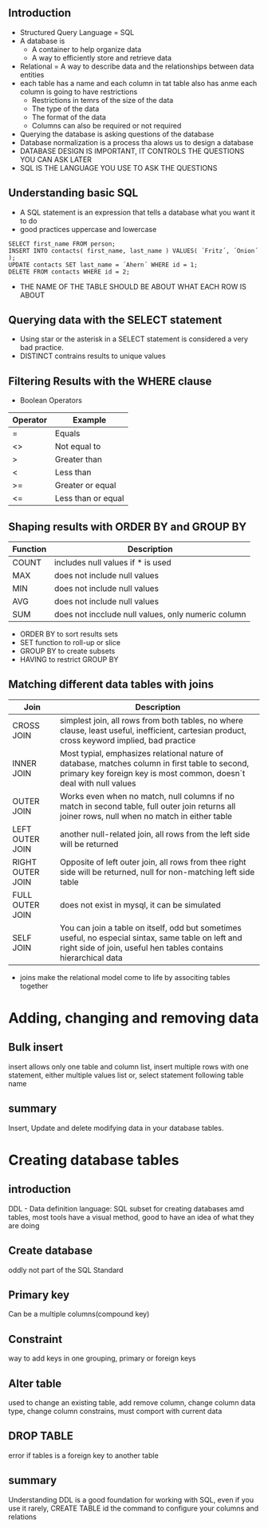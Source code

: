 ## Introduction
* Structured Query Language = SQL
* A database is
    * A container to help organize data
    * A way to efficiently store and retrieve data
* Relational = A way to describe data and the relationships between data entities
* each table has a name and each column in tat table also has anme each column is going to have restrictions
    * Restrictions in temrs of the size of the data
    * The type of the data
    * The format of the data
    * Columns can also be required or not required
* Querying the database is asking questions of the database
* Database normalization is a process tha alows us to design a database
* DATABASE DESIGN IS IMPORTANT, IT CONTROLS THE QUESTIONS YOU CAN ASK LATER
* SQL IS THE LANGUAGE YOU USE TO ASK THE QUESTIONS
## Understanding basic SQL
* A SQL statement is an expression that tells a database what you want it to do
* good practices uppercase and lowercase
```
SELECT first_name FROM person;
INSERT INTO contacts( first_name, last_name ) VALUES( ´Fritz´, ´Onion´ );
UPDATE contacts SET last_name = ´Ahern´ WHERE id = 1;
DELETE FROM contacts WHERE id = 2;
```
* THE NAME OF THE TABLE SHOULD BE ABOUT WHAT EACH ROW IS ABOUT
## Querying data with the SELECT statement
* Using star or the asterisk in a SELECT statement is considered a very bad practice.
* DISTINCT contrains results to unique values
## Filtering Results with the WHERE clause
* Boolean Operators

| Operator| Example |
|---|---|
| = | Equals |
| <> | Not equal to |
| > | Greater than |
| < | Less than |
| >= | Greater or equal |
| <= | Less than or equal |

## Shaping results with ORDER BY and GROUP BY

| Function| Description |
|---|---|
| COUNT | includes null values if * is used |
| MAX | does not include null values |
| MIN | does not include null values |
| AVG | does not include null values |
| SUM | does not incclude null values, only numeric column |

* ORDER BY to sort results sets
* SET function to roll-up or slice
* GROUP BY to create subsets
* HAVING to restrict GROUP BY

## Matching different data tables with joins

| Join| Description |
|---|---|
| CROSS JOIN | simplest join, all rows from both tables, no where clause, least useful, inefficient, cartesian product, cross keyword implied, bad practice |
| INNER JOIN | Most typial, emphasizes relational nature of database, matches column in first table to second, primary key foreign key is most common, doesn´t deal with null values |
| OUTER JOIN | Works even when no match, null columns if no match in second table, full outer join returns all joiner rows, null when no match in either table |
| LEFT OUTER JOIN | another null-related join, all rows from the left side will be returned  |
| RIGHT OUTER JOIN | Opposite of left outer join, all rows from thee right side will be returned, null for non-matching left side table |
| FULL OUTER JOIN | does not exist in mysql, it can be simulated |
| SELF JOIN | You can join a table on itself, odd but sometimes useful, no especial sintax, same table on left and right side of join, useful hen tables contains hierarchical data |

* joins make the relational model come to life by associting tables together

# Adding, changing and removing data
## Bulk insert
insert allows only one table and column list, insert multiple rows with one statement, either multiple values list or, select statement following table name

## summary
Insert, Update and delete modifying data in your database tables.

# Creating database tables
## introduction
DDL - Data definition language: SQL subset for creating databases amd tables, most tools have a visual method, good to have an idea of what they are doing

## Create database
oddly not part of the SQL Standard

## Primary key
Can be a multiple columns(compound key)

## Constraint
way to add keys in one grouping, primary or foreign keys

## Alter table
used to change an existing table, add remove column, change column data type, change column constrains, must comport with current data

## DROP TABLE
error if tables is a foreign key to another table

## summary
Understanding DDL is a good foundation for working with SQL, even if you use it rarely, CREATE TABLE id the command to configure your columns and relations